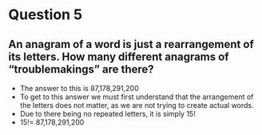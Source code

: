 # Question 5

## An anagram of a word is just a rearrangement of its letters. How many different anagrams of “troublemakings” are there?
- The answer to this is 87,178,291,200
- To get to this answer we must first understand that the arrangement of the letters does not matter, as we are not trying to create actual words.
- Due to there being no repeated letters, it is simply $15!$
- $15!=$ 87,178,291,200